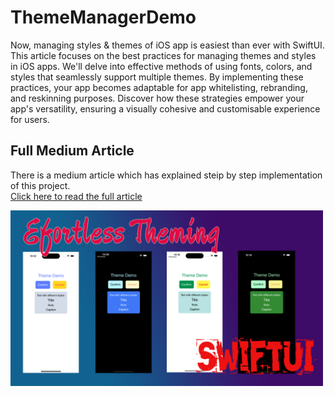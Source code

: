 # ThemeManagerDemo
Now, managing styles & themes of iOS app is easiest than ever with SwiftUI. This article focuses on the best practices for managing themes and styles in iOS apps. We'll delve into effective methods of using fonts, colors, and styles that seamlessly support multiple themes. By implementing these practices, your app becomes adaptable for app whitelisting, rebranding, and reskinning purposes. Discover how these strategies empower your app's versatility, ensuring a visually cohesive and customisable experience for users.


## Full Medium Article
There is a medium article which has explained steip by step implementation of this project.
<br />
[Click here to read the full article](https://medium.com/@katramesh91/effortless-theming-in-swiftui-mastering-multiple-themes-and-best-practices-061113be6d3d)

<img src = "images/thumb.png" width ="500" />  
